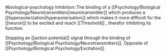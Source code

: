 #biological-psychology 
Inhibition::The binding of a [[Psychology/Biological Psychology/Neurotransmitters|neurotransmitter]] which produces a [[hyperpolarization|hyperpolarisation]] which makes it more difficult for the [[neuron]] to be excited and reach [[Threshold]] , therefor inhibiting its function.

Stopping an [[action potential]] signal through the binding of [[Psychology/Biological Psychology/Neurotransmitters]]. Opposite of [[Psychology/Biological Psychology/Excitation]].